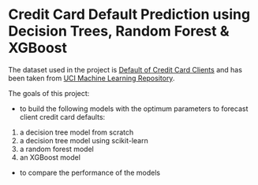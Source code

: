 # Credit Card Default Prediction using Decision Trees, Random Forest & XGBoost
The dataset used in the project is [Default of Credit Card Clients](https://archive.ics.uci.edu/dataset/350/default+of+credit+card+clients) and has been taken from [UCI Machine Learning Repository](https://archive.ics.uci.edu/).

The goals of this project:
* to build the following models with the optimum parameters to forecast client credit card defaults:
1. a decision tree model from scratch
2. a decision tree model using scikit-learn
3. a random forest model
4. an XGBoost model
* to compare the performance of the models
